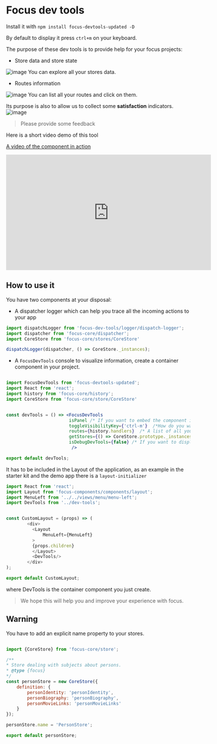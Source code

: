 # Focus dev tools

Install it with `npm install focus-devtools-updated -D`

By default to display it press `ctrl+m` on your keyboard.

The purpose of these dev tools is to provide help for your focus projects:

- Store data and store state

![image](https://cloud.githubusercontent.com/assets/286966/14531293/fe02b3f0-025c-11e6-983d-98da63b0431b.png)
You can explore all your stores data.

- Routes information

![image](https://cloud.githubusercontent.com/assets/286966/14531339/3a65c92c-025d-11e6-9ab8-371e8cbe4734.png)
You can list all your routes and click on them.

Its purpose is also to allow us to collect some __satisfaction__ indicators.
![image](https://cloud.githubusercontent.com/assets/286966/14531303/1814fe4c-025d-11e6-856c-dd8675a1827d.png)

> Please provide some feedback

Here is a short video demo of this tool

[A video of the component in action](https://youtu.be/lEBuPIyjJeo)
<iframe width="560" height="315" src="https://www.youtube.com/embed/XuaWkIbWR-A" frameborder="0" allowfullscreen></iframe>

## How to use it

You have two components at your disposal:

- A dispatcher logger which can help you trace all the incoming actions to your app

```javascript
import dispatchLogger from 'focus-dev-tools/logger/dispatch-logger';
import dispatcher from 'focus-core/dispatcher';
import CoreStore from 'focus-core/stores/CoreStore'

dispatchLogger(dispatcher, () => CoreStore._instances);
```

- A `FocusDevTools` console to visualize information, create a container component in your project.

``` jsx

import FocusDevTools from 'focus-devtools-updated';
import React from 'react';
import history from 'focus-core/history';
import CoreStore from 'focus-core/store/CoreStore'


const devTools = () => <FocusDevTools
                        isPanel /* If you want to embed the component in a DOck */
                        toggleVisibilityKey={'ctrl-m'}  /*How do you want to display the dev tool*/
                        routes={history.handlers}  /* A list of all your routes (`focus-core/router/history`)*/
                        getStores={() => CoreStore.prototype._instances} /* A list of all your stores (`focus-core/CoreStore._instances`)*/
                        isDebugDevTools={false} /* If you want to display the dev tools props (not usefull for the projects)*//* If you want to display the dev tools props (not usefull for the projects)*/
                         />

export default devTools;
```
It has to be included in the Layout of the application, as an example in the starter kit and the demo app there is a `layout-initializer`
```javascript
import React from 'react';
import Layout from 'focus-components/components/layout';
import MenuLeft from '../../views/menu/menu-left';
import DevTools from '../dev-tools';


const CustomLayout = (props) => (
        <div>
          <Layout
              MenuLeft={MenuLeft}
          >
          {props.children}
          </Layout>
          <DevTools/>
        </div>
);

export default CustomLayout;
```
where DevTools is the container component you just create.

> We hope this will help you and improve your experience with focus.

## Warning

You have to add an explicit name property to your stores.

```javascript

import {CoreStore} from 'focus-core/store';

/**
* Store dealing with subjects about persons.
* @type {focus}
*/
const personStore = new CoreStore({
    definition: {
        personIdentity: 'personIdentity',
        personBiography: 'personBiography',
        personMovieLinks: 'personMovieLinks'
    }
});

personStore.name = 'PersonStore';

export default personStore;
```
